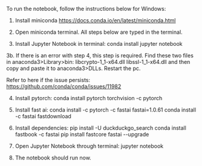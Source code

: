 To run the notebook, follow the instructions below for Windows:

1. Install miniconda https://docs.conda.io/en/latest/miniconda.html

2. Open miniconda terminal. All steps below are typed in the terminal.

3. Install Jupyter Notebook in terminal:
conda install jupyter notebook

3b. If there is an error with step 4, this step is required. Find these two files in anaconda3>Library>bin:
libcrypto-1_1-x64.dll libssl-1_1-x64.dll and then copy and paste it to anaconda3>DLLs. Restart the pc.

Refer to here if the issue persists:
https://github.com/conda/conda/issues/11982

4. Install pytorch:
conda install pytorch torchvision -c pytorch

5. Install fast ai:
conda install -c pytorch -c fastai fastai=1.0.61
conda install -c fastai fastdownload

6. Install dependencies:
pip install -U duckduckgo_search
conda install fastbook -c fastai
pip install fastcore fastai --upgrade

7. Open Jupyter Notebook through terminal:
jupyter notebook

8. The notebook should run now.